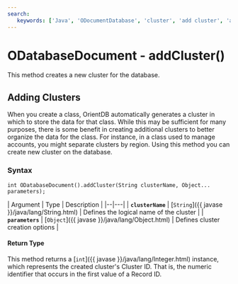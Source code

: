 ```yaml
---
search:
   keywords: ['Java', 'ODocumentDatabase', 'cluster', 'add cluster', 'addCluster']
---
```


# ODatabaseDocument - addCluster()

This method creates a new cluster for the database. 

## Adding Clusters

When you create a class, OrientDB automatically generates a cluster in which to store the data for that class.  While this may be sufficient for many purposes, there is some benefit in creating additional clusters to better organize the data for the class.  For instance, in a class used to manage accounts, you might separate clusters by region.  Using this method you can create new cluster on the database.

### Syntax

```
int ODatabaseDocument().addCluster(String clusterName, Object... parameters);
```

| Argument | Type | Description |
|--|---|
| **`clusterName`** | [`String`]({{ javase }}/java/lang/String.html) | Defines the logical name of the cluster |
| **`parameters`** | [`Object`]({{ javase }}/java/lang/Object.html) | Defines cluster creation options |

#### Return Type

This method returns a [`int`]({{ javase }}/java/lang/Integer.html) instance, which represents the created cluster's Cluster ID.  That is, the numeric identifier that occurs in the first value of a Record ID.

